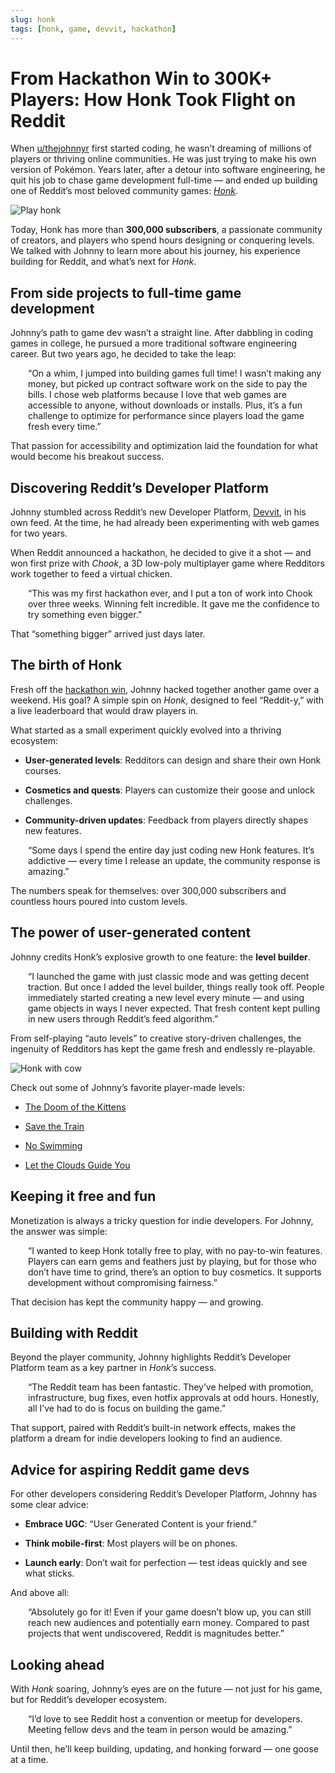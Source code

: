 ```yaml
---
slug: honk
tags: [honk, game, devvit, hackathon]
---
```



# From Hackathon Win to 300K+ Players: How Honk Took Flight on Reddit

When [u/thejohnnyr](https://www.reddit.com/user/thejohnnyr/) first started coding, he wasn’t dreaming of millions of players or thriving online communities. He was just trying to make his own version of Pokémon. Years later, after a detour into software engineering, he quit his job to chase game development full-time — and ended up building one of Reddit’s most beloved community games: [_Honk_](https://www.reddit.com/r/redditgames/).

![Play honk](../assets/honk_1.gif)

Today, Honk has more than **300,000 subscribers**, a passionate community of creators, and players who spend hours designing or conquering levels. We talked with Johnny to learn more about his journey, his experience building for Reddit, and what’s next for _Honk_.

## From side projects to full-time game development

Johnny’s path to game dev wasn’t a straight line. After dabbling in coding games in college, he pursued a more traditional software engineering career. But two years ago, he decided to take the leap:

<div style="margin-left: 2em;">
“On a whim, I jumped into building games full time! I wasn’t making any money, but picked up contract software work on the side to pay the bills. I chose web platforms because I love that web games are accessible to anyone, without downloads or installs. Plus, it’s a fun challenge to optimize for performance since players load the game fresh every time.”
</div>

That passion for accessibility and optimization laid the foundation for what would become his breakout success.

## Discovering Reddit’s Developer Platform

Johnny stumbled across Reddit’s new Developer Platform, [Devvit](https://developers.reddit.com/), in his own feed. At the time, he had already been experimenting with web games for two years.

When Reddit announced a hackathon, he decided to give it a shot — and won first prize with _Chook_, a 3D low-poly multiplayer game where Redditors work together to feed a virtual chicken.

<div style="margin-left: 2em;">
“This was my first hackathon ever, and I put a ton of work into Chook over three weeks. Winning felt incredible. It gave me the confidence to try something even bigger.”
</div>

That “something bigger” arrived just days later.

## The birth of Honk

Fresh off the [hackathon win](https://www.reddit.com/r/Devvit/comments/1jwwzsq/announcing_the_winners_of_hack_reddit/), Johnny hacked together another game over a weekend. His goal? A simple spin on _Honk_, designed to feel “Reddit-y,” with a live leaderboard that would draw players in.

What started as a small experiment quickly evolved into a thriving ecosystem:

- **User-generated levels**: Redditors can design and share their own Honk courses.

- **Cosmetics and quests**: Players can customize their goose and unlock challenges.

- **Community-driven updates**: Feedback from players directly shapes new features.

<div style="margin-left: 2em;">
“Some days I spend the entire day just coding new Honk features. It’s addictive — every time I release an update, the community response is amazing.”
</div>

The numbers speak for themselves: over 300,000 subscribers and countless hours poured into custom levels.

## The power of user-generated content

Johnny credits Honk’s explosive growth to one feature: the **level builder**.

<div style="margin-left: 2em;">
“I launched the game with just classic mode and was getting decent traction. But once I added the level builder, things really took off. People immediately started creating a new level every minute — and using game objects in ways I never expected. That fresh content kept pulling in new users through Reddit’s feed algorithm.”
</div>

From self-playing “auto levels” to creative story-driven challenges, the ingenuity of Redditors has kept the game fresh and endlessly re-playable.

![Honk with cow](../assets/honk_2.gif)

Check out some of Johnny’s favorite player-made levels:

- [The Doom of the Kittens](https://www.reddit.com/r/RedditGames/comments/1mhhjpa/the_doom_of_the_kittens/)

- [Save the Train](https://www.reddit.com/r/FlappyGoose/comments/1mm2lr8/save_the_train_and_clear_the_tracks/)

- [No Swimming](https://www.reddit.com/r/FlappyGoose/comments/1mukqlf/no_swimming/)

- [Let the Clouds Guide You](https://www.reddit.com/r/FlappyGoose/comments/1m6rh6y/let_the_clouds_guide_you/)

## Keeping it free and fun

Monetization is always a tricky question for indie developers. For Johnny, the answer was simple:

<div style="margin-left: 2em;">
“I wanted to keep Honk totally free to play, with no pay-to-win features. Players can earn gems and feathers just by playing, but for those who don’t have time to grind, there’s an option to buy cosmetics. It supports development without compromising fairness.”
</div>

That decision has kept the community happy — and growing.

## Building with Reddit

Beyond the player community, Johnny highlights Reddit’s Developer Platform team as a key partner in _Honk_’s success.

<div style="margin-left: 2em;">
“The Reddit team has been fantastic. They’ve helped with promotion, infrastructure, bug fixes, even hotfix approvals at odd hours. Honestly, all I’ve had to do is focus on building the game.”
</div>

That support, paired with Reddit’s built-in network effects, makes the platform a dream for indie developers looking to find an audience.

## Advice for aspiring Reddit game devs

For other developers considering Reddit’s Developer Platform, Johnny has some clear advice:

- **Embrace UGC**: “User Generated Content is your friend.”

- **Think mobile-first**: Most players will be on phones.

- **Launch early**: Don’t wait for perfection — test ideas quickly and see what sticks.

And above all:

<div style="margin-left: 2em;">
“Absolutely go for it! Even if your game doesn’t blow up, you can still reach new audiences and potentially earn money. Compared to past projects that went undiscovered, Reddit is magnitudes better.”
</div>

## Looking ahead

With _Honk_ soaring, Johnny’s eyes are on the future — not just for his game, but for Reddit’s developer ecosystem.

<div style="margin-left: 2em;">
“I’d love to see Reddit host a convention or meetup for developers. Meeting fellow devs and the team in person would be amazing.”
</div>

Until then, he’ll keep building, updating, and honking forward — one goose at a time.
